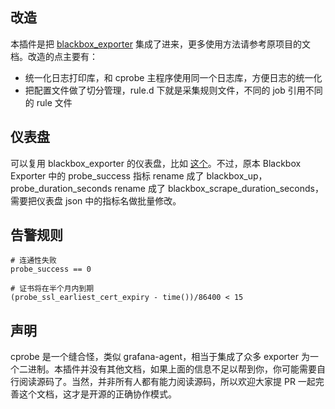 ## 改造

本插件是把 [blackbox_exporter](https://github.com/prometheus/blackbox_exporter) 集成了进来，更多使用方法请参考原项目的文档。改造的点主要有：

- 统一化日志打印库，和 cprobe 主程序使用同一个日志库，方便日志的统一化
- 把配置文件做了切分管理，rule.d 下就是采集规则文件，不同的 job 引用不同的 rule 文件

## 仪表盘

可以复用 blackbox_exporter 的仪表盘，比如 [这个](https://grafana.com/grafana/dashboards/7587-prometheus-blackbox-exporter/)。不过，原本 Blackbox Exporter 中的 probe_success 指标 rename 成了 blackbox_up，probe_duration_seconds rename 成了 blackbox_scrape_duration_seconds，需要把仪表盘 json 中的指标名做批量修改。

## 告警规则

```
# 连通性失败
probe_success == 0

# 证书将在半个月内到期
(probe_ssl_earliest_cert_expiry - time())/86400 < 15
```

## 声明

cprobe 是一个缝合怪，类似 grafana-agent，相当于集成了众多 exporter 为一个二进制。本插件并没有其他文档，如果上面的信息不足以帮到你，你可能需要自行阅读源码了。当然，并非所有人都有能力阅读源码，所以欢迎大家提 PR 一起完善这个文档，这才是开源的正确协作模式。

